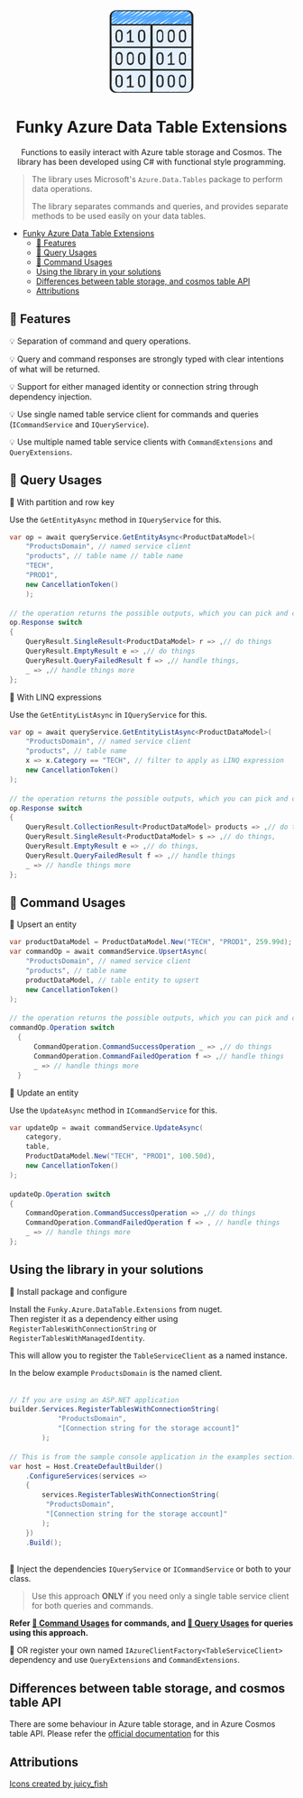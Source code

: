 ﻿<!-- markdownlint-disable MD033 MD041 -->
<div align="center">

<img src="data-table.png" alt="TypedSpark.NET" width="150px"/>

# Funky Azure Data Table Extensions

Functions to easily interact with Azure table storage and Cosmos. The library has been developed using C# with functional style programming.

</div>

> The library uses Microsoft's `Azure.Data.Tables` package to perform data operations.</p>
> The library separates commands and queries, and provides separate methods to be used easily on your data tables.

<!-- TOC -->
* [Funky Azure Data Table Extensions](#funky-azure-data-table-extensions)
  * [:tada: Features](#tada-features)
  * [:tada: Query Usages](#tada-query-usages)
  * [:tada: Command Usages](#tada-command-usages)
  * [Using the library in your solutions](#using-the-library-in-your-solutions)
  * [Differences between table storage, and cosmos table API](#differences-between-table-storage-and-cosmos-table-api)
  * [Attributions](#attributions)
<!-- TOC -->

## :tada: Features

:bulb: Separation of command and query operations.

:bulb: Query and command responses are strongly typed with clear intentions of what will be returned.

:bulb: Support for either managed identity or connection string through dependency injection.

:bulb: Use single named table service client for commands and queries (`ICommandService` and `IQueryService`).

:bulb: Use multiple named table service clients with `CommandExtensions` and `QueryExtensions`.

## :tada: Query Usages

:high_brightness: With partition and row key

Use the `GetEntityAsync` method in `IQueryService` for this.
```csharp
var op = await queryService.GetEntityAsync<ProductDataModel>(
    "ProductsDomain", // named service client
    "products", // table name // table name
    "TECH",
    "PROD1",
    new CancellationToken()
    );

// the operation returns the possible outputs, which you can pick and choose to operate on.
op.Response switch
{
    QueryResult.SingleResult<ProductDataModel> r => ,// do things
    QueryResult.EmptyResult e => ,// do things        
    QueryResult.QueryFailedResult f => ,// handle things,
    _ => ,// handle things more
};
```

:high_brightness: With LINQ expressions

Use the `GetEntityListAsync` in `IQueryService` for this.

```csharp
var op = await queryService.GetEntityListAsync<ProductDataModel>(
    "ProductsDomain", // named service client
    "products", // table name
    x => x.Category == "TECH", // filter to apply as LINQ expression
    new CancellationToken()
);

// the operation returns the possible outputs, which you can pick and choose to operate on.
op.Response switch
{
    QueryResult.CollectionResult<ProductDataModel> products => ,// do things,
    QueryResult.SingleResult<ProductDataModel> s => ,// do things,
    QueryResult.EmptyResult e => ,// do things,             
    QueryResult.QueryFailedResult f => ,// handle things
    _ => // handle things more
};
```

## :tada: Command Usages

:high_brightness: Upsert an entity

```csharp
var productDataModel = ProductDataModel.New("TECH", "PROD1", 259.99d);
var commandOp = await commandService.UpsertAsync(
    "ProductsDomain", // named service client
    "products", // table name
    productDataModel, // table entity to upsert
    new CancellationToken()
);

// the operation returns the possible outputs, which you can pick and choose to operate on.
commandOp.Operation switch
  {
      CommandOperation.CommandSuccessOperation _ => ,// do things
      CommandOperation.CommandFailedOperation f => ,// handle things
      _ => // handle things more
  }
```

:high_brightness: Update an entity

Use the `UpdateAsync` method in `ICommandService` for this.

```csharp
var updateOp = await commandService.UpdateAsync(
    category,
    table,
    ProductDataModel.New("TECH", "PROD1", 100.50d),
    new CancellationToken()
);

updateOp.Operation switch
{
    CommandOperation.CommandSuccessOperation => ,// do things
    CommandOperation.CommandFailedOperation f => , // handle things
    _ => // handle things more
};
```
## Using the library in your solutions

:high_brightness: Install package and configure

Install the `Funky.Azure.DataTable.Extensions` from nuget. </br>
Then register it as a dependency either using `RegisterTablesWithConnectionString` or `RegisterTablesWithManagedIdentity`. </p>

This will allow you to register the `TableServiceClient` as a named instance. </p>
In the below example `ProductsDomain` is the named client.

```csharp

// If you are using an ASP.NET application
builder.Services.RegisterTablesWithConnectionString(
            "ProductsDomain",
            "[Connection string for the storage account]"
        );

// This is from the sample console application in the examples section.
var host = Host.CreateDefaultBuilder()
    .ConfigureServices(services =>
    {
        services.RegisterTablesWithConnectionString(
         "ProductsDomain",
         "[Connection string for the storage account]"
        );
    })
    .Build();
    
```

:high_brightness: Inject the dependencies `IQueryService` or `ICommandService` or both to your class.
> Use this approach **ONLY** if you need only a single table service client for both queries and commands.

**Refer [:tada: Command Usages](#tada-command-usages) for commands, and [:tada: Query Usages](#tada-query-usages) for queries using this approach.**

:high_brightness: OR register your own named `IAzureClientFactory<TableServiceClient>` dependency and use `QueryExtensions` and `CommandExtensions`.

## Differences between table storage, and cosmos table API
There are some behaviour in Azure table storage, and in Azure Cosmos table API. Please refer the [official documentation](https://learn.microsoft.com/en-us/azure/cosmos-db/table/table-api-faq#where-is-api-for-table-not-identical-with-azure-table-storage-behavior-) for this

## Attributions

[Icons created by juicy_fish](https://www.flaticon.com/free-icon/data-table_3575798)


